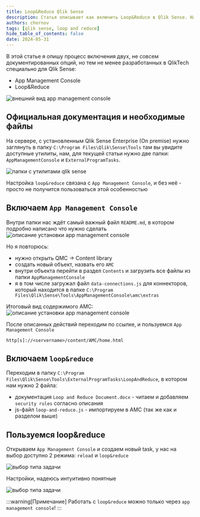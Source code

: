 ```yaml
---
title: Loop&Reduce Qlik Sense
description: Статья описывает как включить Loop&Reduce в Qlik Sense. Нарезка приложений по определенным полям (как в QlikView)
authors: chernov
tags: [qlik sense, loop and reduce]
hide_table_of_contents: false
date: 2024-05-31
---
```


В этой статье я опишу процесс включения двух, не совсем документированных опций, но тем не менее разработанных в QlikTech специально для Qlik Sense:
- App Management Console
- Loop&Reduce

![внешний вид app management console](/img/blog/2024/05-31/1.png)
<!-- truncate -->

## Официальная документация и необходимые файлы

На сервере, с установленным Qlik Sense Enterprise (On premise) нужно заглянуть в папку `C:\Program Files\Qlik\Sense\Tools` там вы увидите доступные утилиты, нам, для текущей статьи нужно две папки: `AppManagementConsole` и `ExternalProgramTasks`.

![папки с утилитами qlik sense](/img/blog/2024/05-31/2.png)

Настройка `loop&reduce` связана с `App Management Console`, и без неё - просто не получится пользоваться этой особенностью

## Включаем `App Management Console`

Внутри папки нас ждёт самый важный файл `README.md`, в котором подробно написано что нужно сделать
![описание установки app management console](/img/blog/2024/05-31/3.png)


Но я повторюсь:
- нужно открыть QMC -> Content library
- создать новый объект, назвать его `AMC`
- внутри объекта перейти в раздел `Contents` и загрузить все файлы из папки `AppManagementConsole`
- я в том числе загружал файл `data-connections.js` для коннекторов, который находится в папке `C:\Program Files\Qlik\Sense\Tools\AppManagementConsole\amc\extras`

Итоговый вид содержимого AMC:
![описание установки app management console](/img/blog/2024/05-31/4.png)

После описанных действий переходим по ссылке, и пользуемся `App Management Console`
```
http[s]://<servername>/content/AMC/home.html
```

## Включаем `loop&reduce`

Переходим в папку `C:\Program Files\Qlik\Sense\Tools\ExternalProgramTasks\LoopAndReduce`, в котором нам нужно 2 файла:
- документация `Loop and Reduce Document.docx` - читаем и добавляем `security rules` согласно описания
- js-файл `loop-and-reduce.js` - импортируем в AMC (так же как и разделом выше)

## Пользуемся loop&reduce

Открываем `App Management Console` и создаем новый task, у нас на выбор доступно 2 режима: `reload` и `loop&reduce`

![выбор типа задачи](/img/blog/2024/05-31/5.png)

Настройки, надеюсь интуитивно понятные

![выбор типа задачи](/img/blog/2024/05-31/6.png)

:::warning[Примечание]
Работать с `loop&reduce` можно только через `app management console`!
:::
